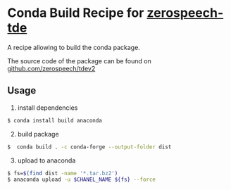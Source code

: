 # Conda Build Recipe for [zerospeech-tde](https://pypi.org/project/zerospeech-tde/)

A recipe allowing to build the conda package.


The source code of the package can be found on [github.com/zerospeech/tdev2](https://github.com/zerospeech/tdev2)



## Usage

1. install dependencies
```bash
$ conda install build anaconda
```

2. build package
```bash
$  conda build . -c conda-forge --output-folder dist
```

3. upload to anaconda
```bash
$ fs=$(find dist -name '*.tar.bz2')
$ anaconda upload -u $CHANEL_NAME ${fs} --force
```